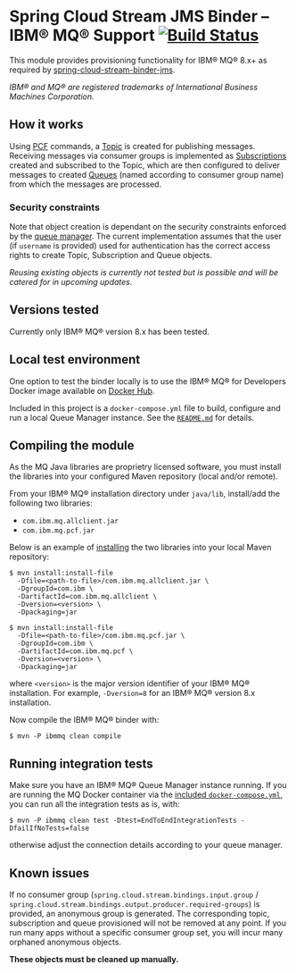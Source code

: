 # Spring Cloud Stream JMS Binder – IBM&reg; MQ&reg; Support [![Build Status](https://travis-ci.org/AbsaOSS/spring-cloud-stream-binder-ibm-mq.svg?branch=master)](https://travis-ci.org/AbsaOSS/spring-cloud-stream-binder-ibm-mq)

This module provides provisioning functionality for IBM&reg; MQ&reg; 8.x+ as required by [spring-cloud-stream-binder-jms](https://github.com/spring-cloud/spring-cloud-stream-binder-jms).

*IBM&reg; and MQ&reg; are registered trademarks of International Business Machines Corporation.*

## How it works

Using [PCF](https://www.ibm.com/support/knowledgecenter/SSFKSJ_7.0.1/com.ibm.mq.amqzag.doc/fa11570_.htm)
commands, a [Topic](http://www.ibm.com/support/knowledgecenter/SSFKSJ_8.0.0/com.ibm.mq.pro.doc/q004990_.htm)
is created for publishing messages. Receiving messages via consumer groups is implemented as [Subscriptions](http://www.ibm.com/support/knowledgecenter/SSFKSJ_7.5.0/com.ibm.mq.pla.doc/q004950_.htm)
created and subscribed to the Topic, which are then configured to deliver messages to created [Queues](http://www.ibm.com/support/knowledgecenter/SSFKSJ_8.0.0/com.ibm.mq.explorer.doc/e_queues.htm)
(named according to consumer group name) from which the messages are processed.

### Security constraints

Note that object creation is dependant on the security constraints enforced by the [queue manager](https://www.ibm.com/support/knowledgecenter/SSFKSJ_7.1.0/com.ibm.mq.doc/fa10450_.htm).
The current implementation assumes that the user (if `username` is provided) used for authentication
has the correct access rights to create Topic, Subscription and Queue objects.

*Reusing existing objects is currently not tested but is possible and will be
catered for in upcoming updates.*

## Versions tested

Currently only IBM&reg; MQ&reg; version 8.x has been tested.

## Local test environment

One option to test the binder locally is to use the
IBM&reg; MQ&reg; for Developers Docker image available on [Docker Hub](https://hub.docker.com/r/ibmcom/mq/).

Included in this project is a `docker-compose.yml` file to build, configure and run a local
Queue Manager instance. See the [`README.md`](src/etc/docker/v8/README.md) for details.

## Compiling the module

As the MQ Java libraries are proprietry licensed software, you must install the
libraries into your configured Maven repository (local and/or remote).

From your IBM&reg; MQ&reg; installation directory under `java/lib`, install/add the following two libraries:

* `com.ibm.mq.allclient.jar`
* `com.ibm.mq.pcf.jar`

Below is an example of [installing](https://maven.apache.org/guides/mini/guide-3rd-party-jars-local.html)
the two libraries into your local Maven repository:

```console
$ mvn install:install-file
  -Dfile=<path-to-file>/com.ibm.mq.allclient.jar \
  -DgroupId=com.ibm \
  -DartifactId=com.ibm.mq.allclient \
  -Dversion=<version> \
  -Dpackaging=jar

$ mvn install:install-file
  -Dfile=<path-to-file>/com.ibm.mq.pcf.jar \
  -DgroupId=com.ibm \
  -DartifactId=com.ibm.mq.pcf \
  -Dversion=<version> \
  -Dpackaging=jar  
```

where `<version>` is the major version identifier of your IBM&reg; MQ&reg; installation.
For example, `-Dversion=8` for an IBM&reg; MQ&reg; version 8.x installation.

Now compile the IBM&reg; MQ&reg; binder with:

```console
$ mvn -P ibmmq clean compile
```

## Running integration tests

Make sure you have an IBM&reg; MQ&reg; Queue Manager instance running.
If you are running the MQ Docker container via the [included `docker-compose.yml`](src/etc/docker/v8/README.md),
you can run all the integration tests as is, with:

```console
$ mvn -P ibmmq clean test -Dtest=EndToEndIntegrationTests -DfailIfNoTests=false
```

otherwise adjust the connection details according to your queue manager.

## Known issues

If no consumer group (`spring.cloud.stream.bindings.input.group` / `spring.cloud.stream.bindings.output.producer.required-groups`)
is provided, an anonymous group is generated. The corresponding
topic, subscription and queue provisioned will not be removed at any point.
If you run many apps without a specific consumer group set, you will
incur many orphaned anonymous objects.

**These objects must be cleaned up manually.**

